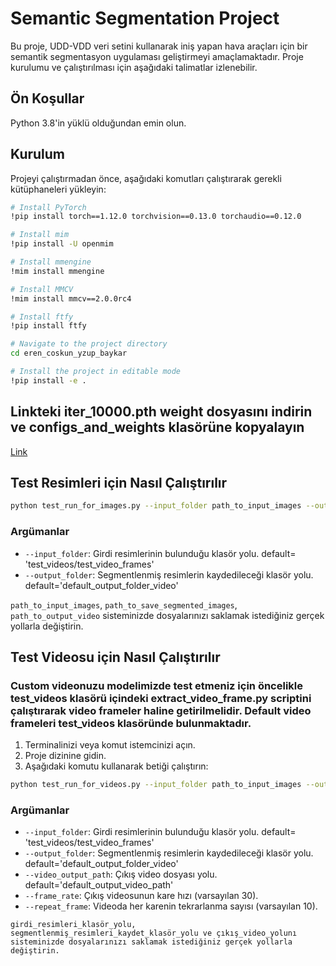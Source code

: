 # Semantic Segmentation Project

Bu proje, UDD-VDD veri setini kullanarak iniş yapan hava araçları için bir semantik segmentasyon uygulaması geliştirmeyi amaçlamaktadır. Proje kurulumu ve çalıştırılması için aşağıdaki talimatlar izlenebilir.

## Ön Koşullar

Python 3.8'in yüklü olduğundan emin olun.

## Kurulum

Projeyi çalıştırmadan önce, aşağıdaki komutları çalıştırarak gerekli kütüphaneleri yükleyin:

```bash
# Install PyTorch
!pip install torch==1.12.0 torchvision==0.13.0 torchaudio==0.12.0

# Install mim
!pip install -U openmim

# Install mmengine
!mim install mmengine

# Install MMCV
!mim install mmcv==2.0.0rc4

# Install ftfy
!pip install ftfy

# Navigate to the project directory
cd eren_coskun_yzup_baykar

# Install the project in editable mode
!pip install -e .

```

## Linkteki iter_10000.pth weight dosyasını indirin ve configs_and_weights klasörüne kopyalayın

[Link](https://drive.google.com/drive/folders/1TFaTlZe3Wk8BxmbFO1c3SRq_QFhGVkHL?usp=sharing)

## Test Resimleri için Nasıl Çalıştırılır

```bash
python test_run_for_images.py --input_folder path_to_input_images --output_folder path_to_save_segmented_images
```

### Argümanlar

- `--input_folder`: Girdi resimlerinin bulunduğu klasör yolu. default= 'test_videos/test_video_frames'
- `--output_folder`: Segmentlenmiş resimlerin kaydedileceği klasör yolu. default='default_output_folder_video'

`path_to_input_images`, `path_to_save_segmented_images`, `path_to_output_video` sisteminizde dosyalarınızı saklamak istediğiniz gerçek yollarla değiştirin.

## Test Videosu için Nasıl Çalıştırılır
### Custom videonuzu modelimizde test etmeniz için öncelikle test_videos klasörü içindeki extract_video_frame.py scriptini çalıştırarak video frameler haline getirilmelidir. Default video frameleri test_videos klasöründe bulunmaktadır. 

1. Terminalinizi veya komut istemcinizi açın.
2. Proje dizinine gidin.
3. Aşağıdaki komutu kullanarak betiği çalıştırın:

```bash
python test_run_for_videos.py --input_folder path_to_input_images --output_folder path_to_save_segmented_images --video_output_path path_to_output_video
```

### Argümanlar

- `--input_folder`: Girdi resimlerinin bulunduğu klasör yolu. default= 'test_videos/test_video_frames'
- `--output_folder`: Segmentlenmiş resimlerin kaydedileceği klasör yolu. default='default_output_folder_video'
- `--video_output_path`: Çıkış video dosyası yolu. default='default_output_video_path'
- `--frame_rate`: Çıkış videosunun kare hızı (varsayılan 30).
- `--repeat_frame`: Videoda her karenin tekrarlanma sayısı (varsayılan 10).

`girdi_resimleri_klasör_yolu, segmentlenmiş_resimleri_kaydet_klasör_yolu ve çıkış_video_yolunı sisteminizde dosyalarınızı saklamak istediğiniz gerçek yollarla değiştirin.`
